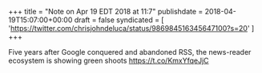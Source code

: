 +++
title = "Note on Apr 19 EDT 2018 at 11:7"
publishdate = 2018-04-19T15:07:00+00:00
draft = false
syndicated = [ 'https://twitter.com/chrisjohndeluca/status/986984516345647100?s=20' ]
+++

Five years after Google conquered and abandoned RSS, the news-reader ecosystem is showing green shoots https://t.co/KmxYfqeJjC
